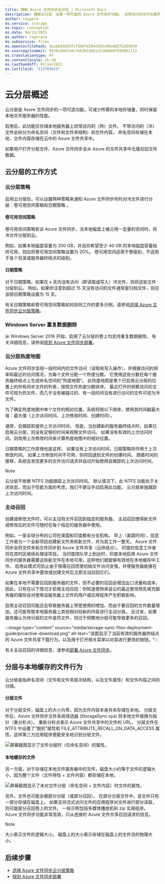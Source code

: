 ```yaml
---
title: 理解 Azure 文件同步云分层 | Microsoft Docs
description: 理解云分层，这是一项可选的 Azure 文件同步功能。 经常访问的文件在服务器本地缓存；其他文件则分层到 Azure 文件存储。
author: roygara
ms.service: storage
ms.topic: conceptual
ms.date: 04/13/2021
ms.author: rogarana
ms.subservice: files
ms.openlocfilehash: 5e1bbd56d3fcfd087e294cb55c66edd2f22bd939
ms.sourcegitcommit: 9339c4d47a4c7eb3621b5a31384bb0f504951712
ms.translationtype: HT
ms.contentlocale: zh-CN
ms.lasthandoff: 07/14/2021
ms.locfileid: "113765623"
---
```

# <a name="cloud-tiering-overview"></a>云分层概述
云分层是 Azure 文件同步的一项可选功能，可减少所需的本地存储量，同时保留本地文件服务器的性能。

启用后，此功能仅存储本地服务器上经常访问的（热）文件。 不常访问的（冷）文件会拆分为命名空间（文件和文件夹结构）和文件内容。 命名空间存储在本地，文件内容存储在云中的 Azure 文件共享中。 

如果用户打开分层文件，Azure 文件同步会从 Azure 的文件共享中无缝召回文件数据。

## <a name="how-cloud-tiering-works"></a>云分层的工作方式

### <a name="cloud-tiering-policies"></a>云分层策略
启用云分层后，可以设置两种策略来通知 Azure 文件同步何时对冷文件进行分层：卷可用空间策略和日期策略 。 

#### <a name="volume-free-space-policy"></a>卷可用空间策略
卷可用空间策略告诉 Azure 文件同步，当本地磁盘上被占用一定量的空间时，将冷文件分层到云。 

例如，如果本地磁盘容量为 200 GB，并且你希望至少 40 GB 的本地磁盘容量始终可用，则应将卷可用空间策略设置为 20%。 卷可用空间适用于卷级别，不适用于各个目录或服务器终结点的级别。 

#### <a name="date-policy"></a>日期策略
对于日期策略，如果在 x 天内没有访问（即读取或写入）冷文件，则将这些文件分层到云。 例如，如果你注意到超过 15 天没有访问的文件通常是归档文件，则应该把日期策略设置为 15 天。 

有关日期策略和卷可用空间策略如何协同工作的更多示例，请参阅[选择 Azure 文件同步云分层策略](file-sync-choose-cloud-tiering-policies.md)。

### <a name="windows-server-data-deduplication"></a>Windows Server 重复数据删除
从 Windows Server 2016 开始，启用了云分层的卷上均支持重复数据删除。 有关详细信息，请参阅[规划 Azure 文件同步部署](file-sync-planning.md#data-deduplication)。

### <a name="cloud-tiering-heatmap"></a>云分层热度地图
Azure 文件同步监视一段时间内的文件访问（读取和写入操作），并根据访问的频率和最近的访问情况，为每个文件分配一个热度分数。 它使用这些分数在每个服务器终结点上生成命名空间的“热度地图”。 此热度地图是某个已启用云分层的位置上的所有同步文件的列表，按照文件热度分数排序。 最近打开的频繁访问的文件可视为热文件，而几乎没有被碰过的、有一段时间没有进行访问的文件可视为冷文件。 

为了确定热度地图中单个文件的相对位置，系统将按以下顺序，使用其时间戳最大值：最大值（上次访问时间、上次修改时间、创建时间）。 

通常，会跟踪和提供上次访问时间。 但是，当创建新的服务器终结点时，如果已启用云分层，则没有足够的时间来观察文件访问。 如果没有有效的上次访问时间，则改用上次修改时间来计算热度地图中的相对位置。  

日期策略的工作原理也是这样。 如果没有上次访问时间，日期策略将作用于上次修改时间。 如果上次修改时间不可用，则将回退到文件的创建时间。 随着时间的推移，系统会发现更多的文件访问请求并自动开始使用自跟踪的上次访问时间。

> [!Note]
> 云分层不依赖 NTFS 功能跟踪上次访问时间。 默认情况下，此 NTFS 功能处于关闭状态，而出于性能方面的考虑，我们不建议手动启用此功能。 云分层单独跟踪上次访问时间。

### <a name="proactive-recalling"></a>主动召回

创建或修改文件时，可以主动将文件召回到指定的服务器。 主动召回使得新文件或修改后的文件可随时在每个指定的服务器中使用。 

例如，一家全球分布的公司在美国和印度都有分支机构。 早上（美国时间），信息工作者为一个全新项目创建新文件夹和新文件，并为其工作一整天。 Azure 文件同步会将文件夹和文件同步到 Azure 文件共享（云终结点）。 印度的信息工作者将在其时区继续处理该项目。 当印度团队早上到达时，印度本地启用 Azure 文件同步的服务器需要这些新文件在本地可用，这样他们就能够有效地在本地缓存中工作。 启用此模式可防止由于按需召回而使初始文件访问变慢，并使服务器能够在 Azure 文件共享中更改或创建文件后立即主动召回它们。

如果在本地不需要召回到服务器的文件，则不必要的召回会增加出口流量和成本。 因此，只有在以下情况才启用主动召回：你知道使用来自云的最近更改预先填充服务器的缓存会对使用该服务器上文件的用户或应用程序产生积极影响。 

启用主动召回可能还会导致服务器上带宽使用的增加，而由于要召回的文件数量增加，还可能导致本地服务器上其他相对较新的内容进行主动分层。 反过来，如果服务器认为待分层的文件是热文件，则过于频繁地分层可能导致更多的召回。 

:::image type="content" source="media/storage-sync-files-deployment-guide/proactive-download.png" alt-text="该图显示了当前有效的服务器终结点的 Azure 文件共享下载行为，以及用于打开相关菜单以对其进行更改的按钮。":::

有关主动召回的详细信息，请参阅[部署 Azure 文件同步](file-sync-deployment-guide.md#proactively-recall-new-and-changed-files-from-an-azure-file-share)。

## <a name="tiered-vs-locally-cached-file-behavior"></a>分层与本地缓存的文件行为

云分层是指命名空间（文件和文件夹层次结构，以及文件属性）和文件内容之间的分隔。 

#### <a name="tiered-file"></a>分层文件

对于分层文件，磁盘上的大小为零，因为文件内容本身并未存储在本地。 分层文件后，Azure 文件同步文件系统筛选器 (StorageSync.sys) 将本地文件替换为指针（重分析点）。 重新分析点表示 Azure 文件共享中的文件的 URL。 分层文件在 NTFS 中设置了“脱机”属性和 FILE_ATTRIBUTE_RECALL_ON_DATA_ACCESS 属性，这样第三方应用程序便能安全地识别分层文件。   

![屏幕截图显示了文件分层时（仅命名空间）的属性。](media/storage-sync-cloud-tiering-overview/cloud-tiering-overview-2.png)    

#### <a name="locally-cached-file"></a>本地缓存的文件

另一方面，对于存储在本地文件服务器中的文件，磁盘大小约等于文件的逻辑大小，因为整个文件（文件特性 + 文件内容）都存储在本地。     

![屏幕截图显示了未对文件分层（命名空间 + 文件内容）时文件的属性。](media/storage-sync-cloud-tiering-overview/cloud-tiering-overview-1.png) 

另外，文件也可能会被部分分层（或部分召回）。 在部分分层文件中，该文件只有一部分存储在磁盘上。 如果支持流式访问文件的应用程序对文件进行部分读取，则可能部分召回卷上的文件。 一些示例包括多媒体播放机和 zip 实用程序。 Azure 文件同步功能非常高效，只从连接的 Azure 文件共享召回请求的信息。

> [!NOTE]
> 大小表示文件的逻辑大小。 磁盘上的大小表示存储在磁盘上的文件流的物理大小。

## <a name="next-steps"></a>后续步骤

* [选择 Azure 文件同步云分层策略](file-sync-choose-cloud-tiering-policies.md)
* [规划 Azure 文件同步部署](file-sync-planning.md)
